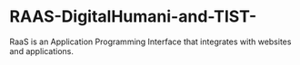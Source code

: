 # RAAS-DigitalHumani-and-TIST-
RaaS is an Application Programming Interface that integrates with websites and applications.
